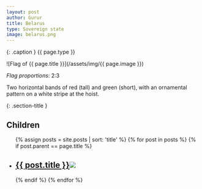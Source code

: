 ```yaml
---
layout: post
author: Gurur
title: Belarus
type: Sovereign state
image: belarus.png
---
```

{: .caption }
{{ page.type }}

![Flag of {{ page.title }}](/assets/img/{{ page.image }})

*Flag proportions*: 2:3

Two horizontal bands of red (tall) and green (short), with an ornamental pattern on a white stripe at the hoist.

{: .section-title }
## Children

<ul id="post-list">
    {% assign posts = site.posts | sort: 'title' %}
    {% for post in posts %}
    {% if post.parent == page.title %}
    <li>
        <h2><a href="{{ post.url }}">{{ post.title }}<span class="home-image"><img src="/assets/img/{{ post.image }}"></span></a></h2>
    </li>
    {% endif %}
    {% endfor %}
</ul>